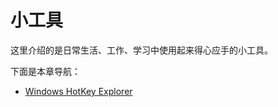 # 小工具

这里介绍的是日常生活、工作、学习中使用起来得心应手的小工具。

下面是本章导航：

* [Windows HotKey Explorer](windows-hotkey-explorer.md)